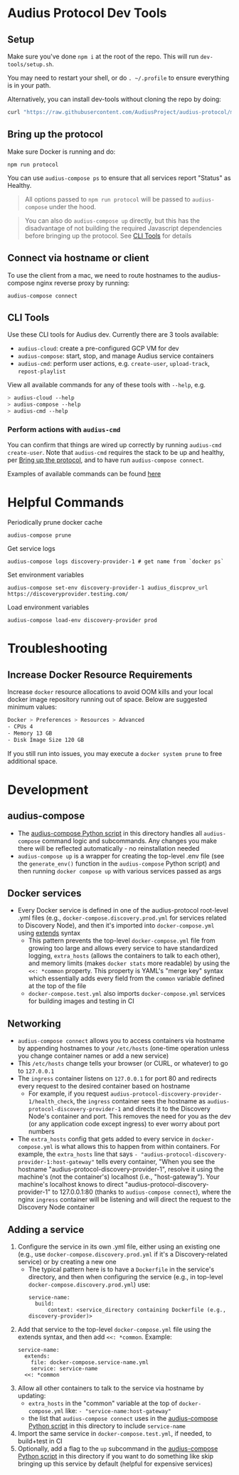 # Audius Protocol Dev Tools

## Setup

Make sure you've done `npm i` at the root of the repo. This will run `dev-tools/setup.sh`.

You may need to restart your shell, or do `. ~/.profile` to ensure everything is in your path.

Alternatively, you can install dev-tools without cloning the repo by doing:

```bash
curl "https://raw.githubusercontent.com/AudiusProject/audius-protocol/main/dev-tools/setup.sh" | bash
```

## Bring up the protocol

Make sure Docker is running and do:

```
npm run protocol
```

You can use `audius-compose ps` to ensure that all services report "Status" as Healthy.

> All options passed to `npm run protocol` will be passed to `audius-compose` under the hood.

> You can also do `audius-compose up` directly, but this has the disadvantage of not building the required Javascript dependencies before bringing up the protocol. See [CLI Tools](#cli-tools) for details

## Connect via hostname or client

To use the client from a mac, we need to route hostnames to the audius-compose nginx reverse proxy by running:

```
audius-compose connect
```

## CLI Tools

Use these CLI tools for Audius dev. Currently there are 3 tools available:

- `audius-cloud`: create a pre-configured GCP VM for dev
- `audius-compose`: start, stop, and manage Audius service containers
- `audius-cmd`: perform user actions, e.g. `create-user`, `upload-track`, `repost-playlist`

View all available commands for any of these tools with `--help`, e.g.

```bash
> audius-cloud --help
> audius-compose --help
> audius-cmd --help
```

### Perform actions with `audius-cmd`

You can confirm that things are wired up correctly by running `audius-cmd create-user`.
Note that `audius-cmd` requires the stack to be up and healthy, per [Bring up the protocol](#bring-up-the-protocol), and to have run `audius-compose connect`.

Examples of available commands can be found [here](../packages/commands)

# Helpful Commands

Periodically prune docker cache

```
audius-compose prune
```

Get service logs

```
audius-compose logs discovery-provider-1 # get name from `docker ps`
```

Set environment variables

```
audius-compose set-env discovery-provider-1 audius_discprov_url https://discoveryprovider.testing.com/
```

Load environment variables

```
audius-compose load-env discovery-provider prod
```

# Troubleshooting

## Increase Docker Resource Requirements

Increase `docker` resource allocations to avoid OOM kills and your local docker image repository running out of space.
Below are suggested minimum values:

```bash
Docker > Preferences > Resources > Advanced
- CPUs 4
- Memory 13 GB
- Disk Image Size 120 GB
```

If you still run into issues, you may execute a `docker system prune` to free additional space.

# Development

## audius-compose

- The [audius-compose Python script](./audius-compose) in this directory handles all `audius-compose` command logic and subcommands. Any changes you make there will be reflected automatically - no reinstallation needed
- `audius-compose up` is a wrapper for creating the top-level .env file (see the `generate_env()` function in the `audius-compose` Python script) and then running `docker compose up` with various services passed as args

## Docker services

- Every Docker service is defined in one of the audius-protocol root-level .yml files (e.g., `docker-compose.discovery.prod.yml` for services related to Discovery Node), and then it's imported into `docker-compose.yml` using [extends](https://docs.docker.com/compose/extends/#understand-the-extends-configuration) syntax
  - This pattern prevents the top-level `docker-compose.yml` file from growing too large and allows every service to have standardized logging, `extra_hosts` (allows the containers to talk to each other), and memory limits (makes `docker stats` more readable) by using the `<<: *common` property. This property is YAML's "merge key" syntax which essentially adds every field from the `common` variable defined at the top of the file
  - `docker-compose.test.yml` also imports `docker-compose.yml` services for building images and testing in CI

## Networking

- `audius-compose connect` allows you to access containers via hostname by appending hostnames to your `/etc/hosts` (one-time operation unless you change container names or add a new service)
- This `/etc/hosts` change tells your browser (or CURL, or whatever) to go to `127.0.0.1`
- The `ingress` container listens on `127.0.0.1` for port 80 and redirects every request to the desired container based on hostname
  - For example, if you request `audius-protocol-discovery-provider-1/health_check`, the `ingress` container sees the hostname as `audius-protocol-discovery-provider-1` and directs it to the Discovery Node's container and port. This removes the need for you as the dev (or any application code except ingress) to ever worry about port numbers
- The `extra_hosts` config that gets added to every service in `docker-compose.yml` is what allows this to happen from within containers. For example, the `extra_hosts` line that says `- "audius-protocol-discovery-provider-1:host-gateway"` tells every container, "When you see the hostname "audius-protocol-discovery-provider-1", resolve it using the machine's (not the container's) localhost (i.e., "host-gateway"). Your machine's localhost knows to direct "audius-protocol-discovery-provider-1" to 127.0.0.1:80 (thanks to `audius-compose connect`), where the nginx `ingress` container will be listening and will direct the request to the Discovery Node container

## Adding a service

1. Configure the service in its own .yml file, either using an existing one (e.g., use `docker-compose.discovery.prod.yml` if it's a Discovery-related service) or by creating a new one
   - The typical pattern here is to have a `Dockerfile` in the service's directory, and then when configuring the service (e.g., in top-level `docker-compose.discovery.prod.yml`) use:
     ```
     service-name:
       build:
           context: <service_directory containing Dockerfile (e.g., discovery-provider)>
     ```
2. Add that service to the top-level `docker-compose.yml` file using the extends syntax, and then add `<<: *common`. Example:
   ```
   service-name:
     extends:
       file: docker-compose.service-name.yml
       service: service-name
     <<: *common
   ```
3. Allow all other containers to talk to the service via hostname by updating:
   - `extra_hosts` in the "common" variable at the top of `docker-compose.yml` like: `- "service-name:host-gateway"`
   - the list that `audius-compose connect` uses in the [audius-compose Python script](./audius-compose) in this directory to include `service-name`
4. Import the same service in `docker-compose.test.yml`, if needed, to build+test in CI
5. Optionally, add a flag to the `up` subcommand in the [audius-compose Python script](./audius-compose) in this directory if you want to do something like skip bringing up this service by default (helpful for expensive services)
